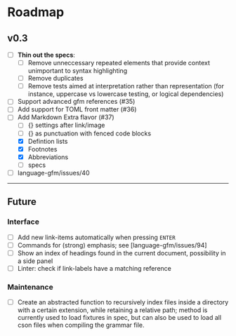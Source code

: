 # Roadmap

## v0.3

- [ ] **Thin out the specs**:
  - [ ] Remove unneccessary repeated elements that provide context unimportant to syntax highlighting
  - [ ] Remove duplicates
  - [ ] Remove tests aimed at interpretation rather than representation (for instance, uppercase vs lowercase testing, or logical dependencies)
- [ ] Support advanced gfm references (#35)
- [ ] Add support for TOML front matter (#36)
- [ ] Add Markdown Extra flavor (#37)
  - [ ] {} settings after link/image
  - [ ] {} as punctuation with fenced code blocks
  - [x] Defintion lists
  - [x] Footnotes
  - [x] Abbreviations
  - [ ] specs
- [ ] language-gfm/issues/40

---

## Future

### Interface

- [ ] Add new link-items automatically when pressing `ENTER`
- [ ] Commands for (strong) emphasis; see [language-gfm/issues/94]
- [ ] Show an index of headings found in the current document, possibility in a side panel
- [ ] Linter: check if link-labels have a matching reference

### Maintenance

- [ ] Create an abstracted function to recursively index files inside a directory with a certain extension, while retaining a relative path; method is currently used to load fixtures in spec, but can also be used to load all cson files when compiling the grammar file.
